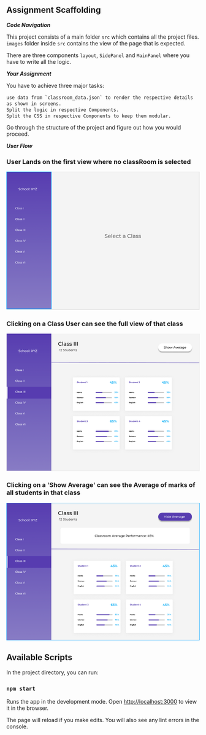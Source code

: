 ## Assignment Scaffolding

***Code Navigation***

This project consists of a main folder `src` which contains all the project files. `images` folder inside `src` contains the view of the page that is expected.

There are three components `layout`, `SidePanel` and `MainPanel` where you have to write all the logic.

***Your Assignment***

You have to achieve three major tasks:

    use data from `classroom_data.json` to render the respective details as shown in screens.
    Split the logic in respective Components.
    Split the CSS in respective Components to keep them modular.

Go through the structure of the project and figure out how you would proceed.

***User Flow***

### User Lands on the first view where no classRoom is selected

![landing](./src/images/Landing.png)

### Clicking on a Class User can see the full view of that class
![OneClassSelected](./src/images/OneClassSelected.png)

### Clicking on a 'Show Average' can see the Average of marks of all students in that class
![ShowingClassroomAverage](./src/images/ShowingClassroomAverage.png)


## Available Scripts

In the project directory, you can run:

### `npm start`

Runs the app in the development mode.
Open [http://localhost:3000](http://localhost:3000) to view it in the browser.

The page will reload if you make edits.
You will also see any lint errors in the console.
